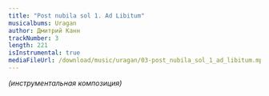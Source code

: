 ```yaml
---
title: "Post nubila sol 1. Ad Libitum"
musicalbums: Uragan
author: Дмитрий Канн
trackNumber: 3
length: 221
isInstrumental: true
mediaFileUrl: /download/music/uragan/03-post_nubila_sol_1_ad_libitum.mp3
---
```


*(инструментальная композиция)*
